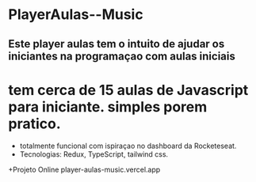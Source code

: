 # PlayerAulas--Music 
## Este player aulas tem o intuito de ajudar os iniciantes na programaçao com aulas iniciais
# tem cerca de 15 aulas de Javascript para iniciante. simples porem pratico.
+ totalmente funcional com ispiraçao no dashboard da Rocketeseat.
+ Tecnologias: Redux, TypeScript, tailwind css.

+Projeto Online
player-aulas-music.vercel.app
